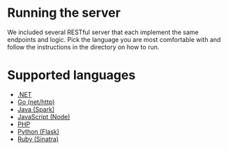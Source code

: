 # Running the server

We included several RESTful server that each implement the same endpoints and
logic. Pick the language you are most comfortable with and follow the
instructions in the directory on how to run.

# Supported languages

* [.NET](dotnet/README.md)
* [Go (net/http)](go/README.md)
* [Java (Spark)](java/README.md)
* [JavaScript (Node)](node/README.md)
* [PHP](php/README.md)
* [Python (Flask)](python/README.md)
* [Ruby (Sinatra)](ruby/README.md)
